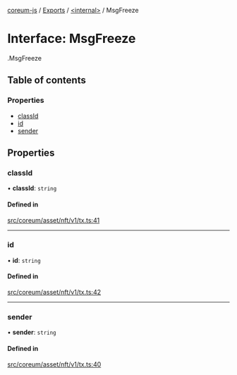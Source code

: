 [coreum-js](../README.md) / [Exports](../modules.md) / [<internal\>](../modules/internal_.md) / MsgFreeze

# Interface: MsgFreeze

[<internal>](../modules/internal_.md).MsgFreeze

## Table of contents

### Properties

- [classId](internal_.MsgFreeze-3.md#classid)
- [id](internal_.MsgFreeze-3.md#id)
- [sender](internal_.MsgFreeze-3.md#sender)

## Properties

### classId

• **classId**: `string`

#### Defined in

[src/coreum/asset/nft/v1/tx.ts:41](https://github.com/PyramydLabs/coreum-js/blob/987bc3b/src/coreum/asset/nft/v1/tx.ts#L41)

___

### id

• **id**: `string`

#### Defined in

[src/coreum/asset/nft/v1/tx.ts:42](https://github.com/PyramydLabs/coreum-js/blob/987bc3b/src/coreum/asset/nft/v1/tx.ts#L42)

___

### sender

• **sender**: `string`

#### Defined in

[src/coreum/asset/nft/v1/tx.ts:40](https://github.com/PyramydLabs/coreum-js/blob/987bc3b/src/coreum/asset/nft/v1/tx.ts#L40)
